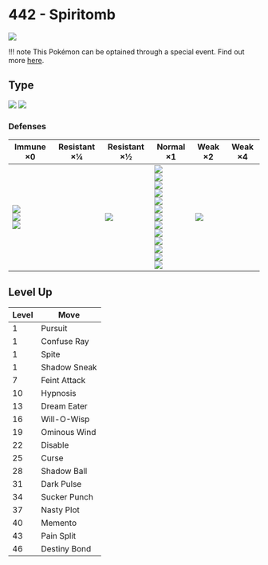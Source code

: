 # 442 - Spiritomb
![][442]

!!! note
    This Pokémon can be optained through a special event. Find out more [here](../../special_events/#spiritomb).

## Type

![][ghost]  ![][dark]

### Defenses

Immune ×0                                          | Resistant ×¼ | Resistant ×½    | Normal ×1                                                                                                                                                                                         | Weak ×2        | Weak ×4 | 
---                                                | ---          | ---             | ---                                                                                                                                                                                               | ---            | ---     | 
![][normal]<br> ![][fighting]<br> ![][psychic]<br> |              | ![][poison]<br> | ![][flying]<br> ![][ground]<br> ![][rock]<br> ![][bug]<br> ![][ghost]<br> ![][steel]<br> ![][fire]<br> ![][water]<br> ![][grass]<br> ![][electric]<br> ![][ice]<br> ![][dragon]<br> ![][dark]<br> | ![][fairy]<br> |         | 

## Level Up

Level | Move         | 
---   | ---          | 
1     | Pursuit      | 
1     | Confuse Ray  | 
1     | Spite        | 
1     | Shadow Sneak | 
7     | Feint Attack | 
10    | Hypnosis     | 
13    | Dream Eater  | 
16    | Will-O-Wisp  | 
19    | Ominous Wind | 
22    | Disable      | 
25    | Curse        | 
28    | Shadow Ball  | 
31    | Dark Pulse   | 
34    | Sucker Punch | 
37    | Nasty Plot   | 
40    | Memento      | 
43    | Pain Split   | 
46    | Destiny Bond | 

[442]: ../img/pokemon/442.png
[normal]: ../img/types/normal.png
[fire]: ../img/types/fire.png
[fighting]: ../img/types/fighting.png
[water]: ../img/types/water.png
[flying]: ../img/types/flying.png
[grass]: ../img/types/grass.png
[poison]: ../img/types/poison.png
[electric]: ../img/types/electric.png
[ground]: ../img/types/ground.png
[psychic]: ../img/types/psychic.png
[rock]: ../img/types/rock.png
[ice]: ../img/types/ice.png
[bug]: ../img/types/bug.png
[dragon]: ../img/types/dragon.png
[ghost]: ../img/types/ghost.png
[dark]: ../img/types/dark.png
[steel]: ../img/types/steel.png
[fairy]: ../img/types/fairy.png
